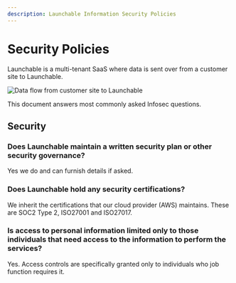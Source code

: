 ```yaml
---
description: Launchable Information Security Policies
---
```


# Security Policies

Launchable is a multi-tenant SaaS where data is sent over from a customer site to Launchable.

![Data flow from customer site to Launchable](../.gitbook/assets/screen-shot-2021-01-22-at-4.33.03-pm.png)

This document answers most commonly asked Infosec questions.

## Security

### Does Launchable maintain a written security plan or other security governance?

Yes we do and can furnish details if asked.

### Does Launchable hold any security certifications?

We inherit the certifications that our cloud provider \(AWS\) maintains. These are SOC2 Type 2, ISO27001 and ISO27017.

### Is access to personal information limited only to those individuals that need access to the information to perform the services?

Yes. Access controls are specifically granted only to individuals who job function requires it.

